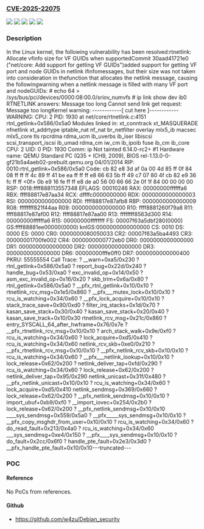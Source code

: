 ### [CVE-2025-22075](https://cve.mitre.org/cgi-bin/cvename.cgi?name=CVE-2025-22075)
![](https://img.shields.io/static/v1?label=Product&message=Linux&color=blue)
![](https://img.shields.io/static/v1?label=Version&message=&color=brightgreen)
![](https://img.shields.io/static/v1?label=Version&message=30aad41721e087babcf27c5192474724d555936c%20&color=brightgreen)
![](https://img.shields.io/static/v1?label=Version&message=5.5%20&color=brightgreen)
![](https://img.shields.io/static/v1?label=Vulnerability&message=n%2Fa&color=blue)

### Description

In the Linux kernel, the following vulnerability has been resolved:rtnetlink: Allocate vfinfo size for VF GUIDs when supportedCommit 30aad41721e0 ("net/core: Add support for getting VF GUIDs")added support for getting VF port and node GUIDs in netlink ifinfomessages, but their size was not taken into consideration in thefunction that allocates the netlink message, causing the followingwarning when a netlink message is filled with many VF port and nodeGUIDs: # echo 64 > /sys/bus/pci/devices/0000\:08\:00.0/sriov_numvfs # ip link show dev ib0 RTNETLINK answers: Message too long Cannot send link get request: Message too longKernel warning: ------------[ cut here ]------------ WARNING: CPU: 2 PID: 1930 at net/core/rtnetlink.c:4151 rtnl_getlink+0x586/0x5a0 Modules linked in: xt_conntrack xt_MASQUERADE nfnetlink xt_addrtype iptable_nat nf_nat br_netfilter overlay mlx5_ib macsec mlx5_core tls rpcrdma rdma_ucm ib_uverbs ib_iser libiscsi scsi_transport_iscsi ib_umad rdma_cm iw_cm ib_ipoib fuse ib_cm ib_core CPU: 2 UID: 0 PID: 1930 Comm: ip Not tainted 6.14.0-rc2+ #1 Hardware name: QEMU Standard PC (Q35 + ICH9, 2009), BIOS rel-1.13.0-0-gf21b5a4aeb02-prebuilt.qemu.org 04/01/2014 RIP: 0010:rtnl_getlink+0x586/0x5a0 Code: cb 82 e8 3d af 0a 00 4d 85 ff 0f 84 08 ff ff ff 4c 89 ff 41 be ea ff ff ff e8 66 63 5b ff 49 c7 07 80 4f cb 82 e9 36 fc ff ff <0f> 0b e9 16 fe ff ff e8 de a0 56 00 66 66 2e 0f 1f 84 00 00 00 00 RSP: 0018:ffff888113557348 EFLAGS: 00010246 RAX: 00000000ffffffa6 RBX: ffff88817e87aa34 RCX: dffffc0000000000 RDX: 0000000000000003 RSI: 0000000000000000 RDI: ffff88817e87afb8 RBP: 0000000000000009 R08: ffffffff821f44aa R09: 0000000000000000 R10: ffff8881260f79a8 R11: ffff88817e87af00 R12: ffff88817e87aa00 R13: ffffffff8563d300 R14: 00000000ffffffa6 R15: 00000000ffffffff FS:  00007f63a5dbf280(0000) GS:ffff88881ee00000(0000) knlGS:0000000000000000 CS:  0010 DS: 0000 ES: 0000 CR0: 0000000080050033 CR2: 00007f63a5ba4493 CR3: 00000001700fe002 CR4: 0000000000772eb0 DR0: 0000000000000000 DR1: 0000000000000000 DR2: 0000000000000000 DR3: 0000000000000000 DR6: 00000000fffe0ff0 DR7: 0000000000000400 PKRU: 55555554 Call Trace:  <TASK>  ? __warn+0xa5/0x230  ? rtnl_getlink+0x586/0x5a0  ? report_bug+0x22d/0x240  ? handle_bug+0x53/0xa0  ? exc_invalid_op+0x14/0x50  ? asm_exc_invalid_op+0x16/0x20  ? skb_trim+0x6a/0x80  ? rtnl_getlink+0x586/0x5a0  ? __pfx_rtnl_getlink+0x10/0x10  ? rtnetlink_rcv_msg+0x1e5/0x860  ? __pfx___mutex_lock+0x10/0x10  ? rcu_is_watching+0x34/0x60  ? __pfx_lock_acquire+0x10/0x10  ? stack_trace_save+0x90/0xd0  ? filter_irq_stacks+0x1d/0x70  ? kasan_save_stack+0x30/0x40  ? kasan_save_stack+0x20/0x40  ? kasan_save_track+0x10/0x30  rtnetlink_rcv_msg+0x21c/0x860  ? entry_SYSCALL_64_after_hwframe+0x76/0x7e  ? __pfx_rtnetlink_rcv_msg+0x10/0x10  ? arch_stack_walk+0x9e/0xf0  ? rcu_is_watching+0x34/0x60  ? lock_acquire+0xd5/0x410  ? rcu_is_watching+0x34/0x60  netlink_rcv_skb+0xe0/0x210  ? __pfx_rtnetlink_rcv_msg+0x10/0x10  ? __pfx_netlink_rcv_skb+0x10/0x10  ? rcu_is_watching+0x34/0x60  ? __pfx___netlink_lookup+0x10/0x10  ? lock_release+0x62/0x200  ? netlink_deliver_tap+0xfd/0x290  ? rcu_is_watching+0x34/0x60  ? lock_release+0x62/0x200  ? netlink_deliver_tap+0x95/0x290  netlink_unicast+0x31f/0x480  ? __pfx_netlink_unicast+0x10/0x10  ? rcu_is_watching+0x34/0x60  ? lock_acquire+0xd5/0x410  netlink_sendmsg+0x369/0x660  ? lock_release+0x62/0x200  ? __pfx_netlink_sendmsg+0x10/0x10  ? import_ubuf+0xb9/0xf0  ? __import_iovec+0x254/0x2b0  ? lock_release+0x62/0x200  ? __pfx_netlink_sendmsg+0x10/0x10  ____sys_sendmsg+0x559/0x5a0  ? __pfx_____sys_sendmsg+0x10/0x10  ? __pfx_copy_msghdr_from_user+0x10/0x10  ? rcu_is_watching+0x34/0x60  ? do_read_fault+0x213/0x4a0  ? rcu_is_watching+0x34/0x60  ___sys_sendmsg+0xe4/0x150  ? __pfx____sys_sendmsg+0x10/0x10  ? do_fault+0x2cc/0x6f0  ? handle_pte_fault+0x2e3/0x3d0  ? __pfx_handle_pte_fault+0x10/0x10---truncated---

### POC

#### Reference
No PoCs from references.

#### Github
- https://github.com/w4zu/Debian_security

